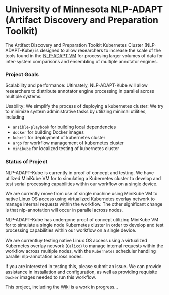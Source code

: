 # University of Minnesota NLP-ADAPT (Artifact Discovery and Preparation Toolkit) 

The Artifact Discovery and Preparation Toolkit Kubernetes Cluster (NLP-ADAPT-Kube) is designed to allow researchers to increase the scale of the tools found in the [NLP-ADAPT VM](https://github.com/nlpie/nlp-adapt) for processing larger volumes of data for inter-system comparisons and ensembling of multiple annotator engines. 

### Project Goals
Scalability and performance: Ultimately, NLP-ADAPT-Kube will allow researchers to distribute annotator engine processing in parallel across multiple systems. 

Usability: We simplify the process of deploying a kubernetes cluster: We try to minimize system administrative tasks by utilizing minimal utilities, including

- `ansible-playbook` for building local dependencies
- `docker` for building Docker images
- `kubctl` for deployment of kubernetes cluster
- `argo` for workflow management of kubernetes cluster
- `minikube` for localized testing of kubernetes cluster

### Status of Project


NLP-ADAPT-Kube is currently in proof of concept and testing. We have utilized MiniKube VM for to simulating a Kubernetes cluster to develop and test serial processing capabilities within our workflow on a single device.

We are currently move from use of single machine using MiniKube VM  to native Linux OS access using virtualized Kubernetes overlay network to manage internal requests within the workflow. The other significant change is that nlp-annotation will occur in parallel across nodes.

NLP-ADAPT-Kube has undergone proof of concept utilizing MiniKube VM for to simulate a single node Kubernetes cluster in order to develop and test processing capabilities within our workflow on a single device. 

We are currentluy testing native Linux OS access using a virtualized Kubernetes overlay network (`Calico`) to manage internal requests within the workflow across multiple nodes, with the `Kubernetes` scheduler handling parallel nlp-annotation across nodes.

If you are interested in testing this, please submit an issue. We can provide assistance in installation and configuration, as well as providing requisite `Docker` images needed to run this workflow.

This project, including the [Wiki](https://github.com/nlpie/nlp-adapt-kube/wiki) is a work in progress...








